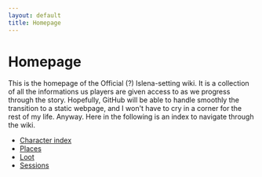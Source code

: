 ```yaml
---
layout: default
title: Homepage
---
```


# Homepage

This is the homepage of the Official (?) Islena-setting wiki. It is a collection of all the informations us players are given access to as we progress through the story. 
Hopefully, GitHub will be able to handle smoothly the transition to a static webpage, and I won't have to cry in a corner for the rest of my life.
Anyway. Here in the following is an index to navigate through the wiki.

- [Character index](Characterindex.md)
- [Places](Places/Places.md)
- [Loot](Loot/Loot.md)
- [Sessions](Sessioni/Logsession.md)


